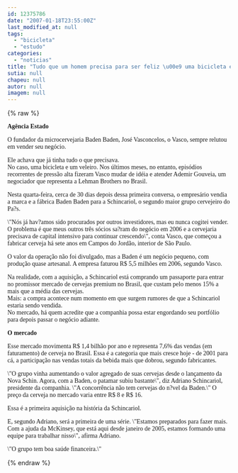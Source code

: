```yaml
---
id: 12375786
date: "2007-01-18T23:55:00Z"
last_modified_at: null
tags:
  - "bicicleta"
  - "estudo"
categories:
  - "noticias"
title: "Tudo que um homem precisa para ser feliz \u00e9 uma bicicleta e um veleiro"
sutia: null
chapeu: null
autor: null
imagem: null
---
```

{% raw %}
<p><P><FONT face=Verdana><STRONG>Agência Estado</STRONG></FONT></P></p>
<p><P><FONT face=Verdana>O fundador da microcervejaria Baden Baden, José Vasconcelos, o Vasco, sempre relutou em vender seu negócio. </FONT></P></p>
<p><P><FONT face=Verdana>Ele achava que já tinha tudo o que precisava. <BR>No caso, uma bicicleta e um veleiro. Nos últimos meses, no entanto, episódios recorrentes de pressão alta fizeram Vasco mudar de idéia e atender Ademir Gouveia, um negociador que representa a Lehman Brothers no Brasil.</FONT></P></p>
<p><P><FONT face=Verdana>Nesta quarta-feira, cerca de 30 dias depois dessa primeira conversa, o empresário vendia a marca e a fábrica Baden Baden para a Schincariol, o segundo maior grupo cervejeiro do Pa?s. </FONT></P></p>
<p><P><FONT face=Verdana>\"Nós já hav?amos sido procurados por outros investidores, mas eu nunca cogitei vender. O problema é que meus outros três sócios sa?ram do negócio em 2006 e a cervejaria precisava de capital intensivo para continuar crescendo\", conta Vasco, que começou a fabricar cerveja há sete anos em Campos do Jordão, interior de São Paulo.</FONT></P></p>
<p><P><FONT face=Verdana>O valor da operação não foi divulgado, mas a Baden é um negócio pequeno, com produção quase artesanal. A empresa faturou R$ 5,5 milhões em 2006, segundo Vasco.</FONT></P></p>
<p><P><FONT face=Verdana>Na realidade, com a aquisição, a Schincariol está comprando um passaporte para entrar no promissor mercado de cervejas premium no Brasil, que custam pelo menos 15% a mais que a média das cervejas. <BR>Mais: a compra acontece num momento em que surgem rumores de que a Schincariol estaria sendo vendida.<BR>No mercado, há quem acredite que a companhia possa estar engordando seu portfólio para depois passar o negócio adiante.</FONT></P></p>
<p><P><FONT face=Verdana><STRONG>O mercado</STRONG></FONT></P></p>
<p><P><FONT face=Verdana>Esse mercado movimenta R$ 1,4 bilhão por ano e representa 7,6% das vendas (em faturamento) de cerveja no Brasil. Essa é a categoria que mais cresce hoje - de 2001 para cá, a participação nas vendas totais da bebida mais que dobrou, segundo fabricantes.</FONT></P></p>
<p><P><FONT face=Verdana>\"O grupo vinha aumentando o valor agregado de suas cervejas desde o lançamento da Nova Schin. Agora, com a Baden, o patamar subiu bastante\", diz Adriano Schincariol, presidente da companhia. \"A concorrência não tem cervejas do n?vel da Baden.\" O preço da cerveja no mercado varia entre R$ 8 e R$ 16.</FONT></P></p>
<p><P><FONT face=Verdana>Essa é a primeira aquisição na história da Schincariol. </FONT></P></p>
<p><P><FONT face=Verdana>E, segundo Adriano, será a primeira de uma série. \"Estamos preparados para fazer mais. Com a ajuda da McKinsey, que está aqui desde janeiro de 2005, estamos formando uma equipe para trabalhar nisso\", afirma Adriano. </FONT></P></p>
<p><P><FONT face=Verdana>\"O grupo tem boa saúde financeira.\"</FONT></P> </p>
{% endraw %}
